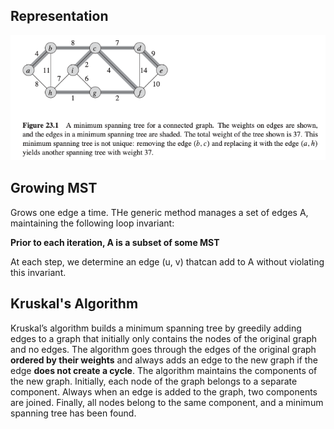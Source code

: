 ## Representation

![Screen Shot 2020-09-02 at 7.49.37 PM.png](resources/32BF4263082FEAAC74C8023360C114B3.png)

## Growing MST

Grows one edge a time. THe generic method manages a set of edges A, maintaining the following loop invariant:

**Prior to each iteration, A is a subset of some MST**

At each step, we determine an edge (u, v) thatcan add to A without violating this invariant.

## Kruskal's Algorithm

Kruskal’s algorithm builds a minimum spanning tree by greedily adding edges to a graph that initially only contains the nodes of the original graph and no edges. The algorithm goes through the edges of the original graph **ordered by their weights** and always adds an edge to the new graph if the edge **does not create a cycle**.
The algorithm maintains the components of the new graph. Initially, each node of the graph belongs to a separate component. Always when an edge is added to the graph, two components are joined. Finally, all nodes belong to the same component, and a minimum spanning tree has been found. 